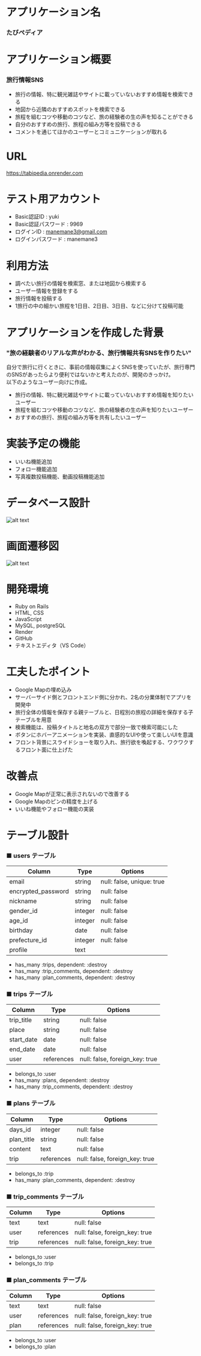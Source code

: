 # アプリケーション名
### たびぺディア


# アプリケーション概要
### 旅行情報SNS
* 旅行の情報、特に観光雑誌やサイトに載っていないおすすめ情報を検索できる
* 地図から近隣のおすすめスポットを検索できる
* 旅程を組むコツや移動のコツなど、旅の経験者の生の声を知ることができる
* 自分のおすすめの旅行、旅程の組み方等を投稿できる
* コメントを通じてほかのユーザーとコミュニケーションが取れる


# URL
https://tabipedia.onrender.com


# テスト用アカウント
* Basic認証ID : yuki
* Basic認証パスワード : 9969
* ログインID : manemane3@gmail.com
* ログインパスワード : manemane3


# 利用方法
* 調べたい旅行の情報を検索窓、または地図から検索する
* ユーザー情報を登録をする
* 旅行情報を投稿する
* 1旅行の中の細かい旅程を1日目、2日目、3日目、などに分けて投稿可能


# アプリケーションを作成した背景
### "旅の経験者のリアルな声がわかる、旅行情報共有SNSを作りたい"
自分で旅行に行くときに、事前の情報収集によくSNSを使っていたが、旅行専門のSNSがあったらより便利ではないかと考えたのが、開発のきっかけ。  
以下のようなユーザー向けに作成。
* 旅行の情報、特に観光雑誌やサイトに載っていないおすすめ情報を知りたいユーザー
* 旅程を組むコツや移動のコツなど、旅の経験者の生の声を知りたいユーザー
* おすすめの旅行、旅程の組み方等を共有したいユーザー


# 実装予定の機能
* いいね機能追加
* フォロー機能追加
* 写真複数投稿機能、動画投稿機能追加


# データベース設計
![alt text](<スクリーンショット 2024-05-01 14.11.17.png>)


# 画面遷移図
![alt text](<スクリーンショット 2024-04-29 13.02.19.png>)


# 開発環境
* Ruby on Rails
* HTML, CSS
* JavaScript
* MySQL, postgreSQL
* Render
* GitHub
* テキストエディタ（VS Code）


# 工夫したポイント
* Google Mapの埋め込み
* サーバーサイド側とフロントエンド側に分かれ、2名の分業体制でアプリを開発中
* 旅行全体の情報を保存する親テーブルと、日程別の旅程の詳細を保存する子テーブルを用意
* 検索機能は、投稿タイトルと地名の双方で部分一致で検索可能にした
* ボタンにホバーアニメーションを実装、直感的なUIや使って楽しいUIを意識
* フロント背景にスライドショーを取り入れ、旅行欲を喚起する、ワクワクするフロント面に仕上げた


# 改善点
* Google Mapが正常に表示されないので改善する
* Google Mapのピンの精度を上げる
* いいね機能やフォロー機能の実装


# テーブル設計

### ■ users テーブル

| Column                    | Type       | Options                        |
| ------------------------- | ---------- | ------------------------------ |
| email                     | string     | null: false, unique: true      |
| encrypted_password        | string     | null: false                    |
| nickname                  | string     | null: false                    |
| gender_id                 | integer    | null: false                    |
| age_id                    | integer    | null: false                    |
| birthday                  | date       | null: false                    |
| prefecture_id             | integer    | null: false                    |
| profile                   | text       |                                |

- has_many :trips, dependent: :destroy
- has_many :trip_comments, dependent: :destroy
- has_many :plan_comments, dependent: :destroy


### ■ trips テーブル

| Column                    | Type       | Options                        |
| ------------------------- | ---------- | ------------------------------ |
| trip_title                | string     | null: false                    |
| place                     | string     | null: false                    |
| start_date                | date       | null: false                    |
| end_date                  | date       | null: false                    |
| user                      | references | null: false, foreign_key: true |

- belongs_to :user
- has_many :plans, dependent: :destroy
- has_many :trip_comments, dependent: :destroy


### ■ plans テーブル

| Column                    | Type       | Options                        |
| ------------------------- | ---------- | ------------------------------ |
| days_id                   | integer    | null: false                    |
| plan_title                | string     | null: false                    |
| content                   | text       | null: false                    |
| trip                      | references | null: false, foreign_key: true |

- belongs_to :trip
- has_many :plan_comments, dependent: :destroy


### ■ trip_comments テーブル

| Column                    | Type       | Options                        |
| ------------------------- | ---------- | ------------------------------ |
| text                      | text       | null: false                    |
| user                      | references | null: false, foreign_key: true |
| trip                      | references | null: false, foreign_key: true |

- belongs_to :user
- belongs_to :trip


### ■ plan_comments テーブル

| Column                    | Type       | Options                        |
| ------------------------- | ---------- | ------------------------------ |
| text                      | text       | null: false                    |
| user                      | references | null: false, foreign_key: true |
| plan                      | references | null: false, foreign_key: true |

- belongs_to :user
- belongs_to :plan